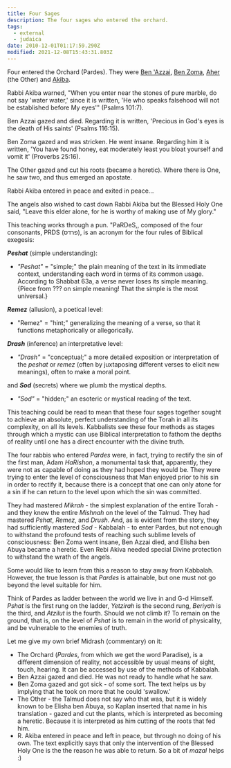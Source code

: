 ```yaml
---
title: Four Sages
description: The four sages who entered the orchard.
tags:
  - external
  - judaica
date: 2010-12-01T01:17:59.290Z
modified: 2021-12-08T15:43:31.803Z
---
```


Four entered the Orchard (Pardes). They were [Ben 'Azzai](http://en.wikipedia.org/w/index.php?title=Ben_'Azzai&action=edit), [Ben Zoma](http://en.wikipedia.org/w/index.php?title=Ben_Zoma&action=edit), [Aher](http://en.wikipedia.org/wiki/Aher) (the Other) and [Akiba](http://en.wikipedia.org/wiki/Akiva).

Rabbi Akiba warned, "When you enter near the stones of pure marble, do not say 'water water,' since it is written, 'He who speaks falsehood will not be established before My eyes'" (Psalms 101:7).

Ben Azzai gazed and died. Regarding it is written, 'Precious in God's eyes is the death of His saints' (Psalms 116:15).

Ben Zoma gazed and was stricken. He went insane. Regarding him it is written, 'You have found honey, eat moderately least you bloat yourself and vomit it' (Proverbs 25:16).

The Other gazed and cut his roots (became a heretic). Where there is One, he saw two, and thus emerged an apostate.

Rabbi Akiba entered in peace and exited in peace...

The angels also wished to cast down Rabbi Akiba but the Blessed Holy One said, "Leave this elder alone, for he is worthy of making use of My glory."

This teaching works through a pun. "PaRDeS,, composed of the four consonants, PRDS (פרדס), is an acronym for the four rules of Biblical exegesis:

_**Peshat**_ (simple understanding):

- _"Peshat"_ = "simple;" the plain meaning of the text in its immediate context, understanding each word in terms of its common usage. According to Shabbat 63a, a verse never loses its simple meaning.
  {Piece from ??? on simple meaning! That the simple is the most universal.}

_**Remez**_ (allusion), a poetical level:

- "Remez" = "hint;" generalizing the meaning of a verse, so that it functions metaphorically or allegorically.

_**Drash**_ (inference) an interpretative level:

- _"Drash"_ = "conceptual;" a more detailed exposition or interpretation of the _peshat_ or _remez_ (often by juxtaposing different verses to elicit new meanings), often to make a moral point.

and **_Sod_** (secrets) where we plumb the mystical depths.

- _"Sod"_ = "hidden;" an esoteric or mystical reading of the text.

This teaching could be read to mean that these four sages together sought to achieve an absolute, perfect understanding of the Torah in all its complexity, on all its levels. Kabbalists see these four methods as stages through which a mystic can use Biblical interpretation to fathom the depths of reality until one has a direct encounter with the divine truth.

The four rabbis who entered _Pardes_ were, in fact, trying to rectify the sin of the first man, Adam _HaRishon_, a monumental task that, apparently, they were not as capable of doing as they had hoped they would be. They were trying to enter the level of consciousness that Man enjoyed prior to his sin in order to rectify it, because there is a concept that one can only atone for a sin if he can return to the level upon which the sin was committed.

They had mastered _Mikrah_ - the simplest explanation of the entire Torah - and they knew the entire _Mishnah_ on the level of the Talmud. They had mastered _Pshat_, _Remez_, and _Drush_. And, as is evident from the story, they had sufficiently mastered _Sod_ - Kabbalah - to enter Pardes, but not enough to withstand the profound tests of reaching such sublime levels of consciousness: Ben Zoma went insane, Ben Azzai died, and Elisha ben Abuya became a heretic. Even Rebi Akiva needed special Divine protection to withstand the wrath of the angels.

Some would like to learn from this a reason to stay away from Kabbalah. However, the true lesson is that _Pardes_ is attainable, but one must not go beyond the level suitable for him.

Think of Pardes as ladder between the world we live in and G-d Himself. _Pshat_ is the first rung on the ladder, _Yetzirah_ is the second rung, _Beriyah_ is the third, and _Atzilut_ is the fourth. Should we not climb it? To remain on the ground, that is, on the level of _Pshat_ is to remain in the world of physicality, and be vulnerable to the enemies of truth.

Let me give my own brief Midrash (commentary) on it:

- The Orchard (_Pardes_, from which we get the word Paradise), is a different dimension of reality, not accessible by usual means of sight, touch, hearing. It can be accessed by use of the methods of Kabbalah.
- Ben Azzai gazed and died. He was not ready to handle what he saw.
- Ben Zoma gazed and got sick - of some sort. The text helps us by implying that he took on more that he could 'swallow.'
- The Other - the Talmud does not say who that was, but it is widely known to be Elisha ben Abuya, so Kaplan inserted that name in his translation - gazed and cut the plants, which is interpreted as becoming a heretic. Because it is interpreted as him cutting of the roots that fed him.
- R. Akiba entered in peace and left in peace, but through no doing of his own. The text explicitly says that only the intervention of the Blessed Holy One is the the reason he was able to return. So a bit of _mazal_ helps :)
